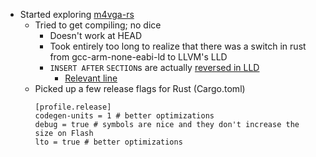 - Started exploring [m4vga-rs](https://github.com/cbiffle/m4vga-rs)
  - Tried to get compiling; no dice
    - Doesn't work at HEAD
    - Took entirely too long to realize that there was a switch in rust from gcc-arm-none-eabi-ld to LLVM's LLD
    - `INSERT AFTER` `SECTION`s are actually [reversed in LLD](https://www.mail-archive.com/qemu-devel@nongnu.org/msg753671.html)
      - [Relevant line](https://github.com/cbiffle/m4vga-rs/blob/master/m4vga/memory.x#L51)
  - Picked up a few release flags for Rust (Cargo.toml)
    ```
    [profile.release]
    codegen-units = 1 # better optimizations
    debug = true # symbols are nice and they don't increase the size on Flash
    lto = true # better optimizations
    ```
